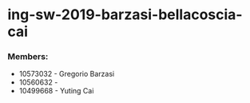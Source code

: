 # ing-sw-2019-barzasi-bellacoscia-cai

### Members:
* 10573032 - Gregorio Barzasi
* 10560632 - 
* 10499668 - Yuting Cai
